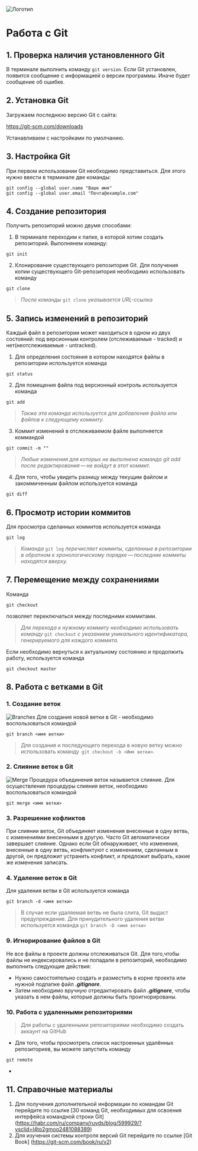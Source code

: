 ![Логотип](Git_icon.svg.png)
# **Работа с Git**
## **1. Проверка наличия установленного Git**
В терминале выполнить команду `git version`.
Если  Git установлен, появится сообщение с информацией о версии программы. Иначе будет сообщение об ошибке.
## **2. Установка Git**
Загружаем последнюю версию Git с сайта:

https://git-scm.com/downloads

Устанавливаем с настройками по умолчанию.
## **3. Настройка Git**
При первом использовании Git необходимо представиться. Для этого нужно ввести в терминале две команды: 
```
git config --global user.name "Ваше имя"
git config --global user.email "Почта@example.com" 
```
## **4. Создание репозитория**
Получить репозиторий можно двумя способами:
1. В терминале переходим к папке, в которой хотим создать репозиторий. Выполнянем команду:
```
git init
```

2. Клонирование существующего репозитория Git.
Для получения копии существующего Git-репозитория необходимо использовать команду 
```
git clone
```
>*После команды* `git clone` *указывается URL-ссылка*
## **5. Запись изменений в репозиторий**
Каждый файл в репозитории может находиться в одном из двух состояний: под версионным контролем (отслеживаемые - tracked) и нет(неотслеживаемые - untracked).
1. Для определения состояния в котором находятся файлы в репозитории используется команда
```
git status
```
2. Для помещения файла под версионный контроль используется команда 
```
git add
```
>*Также эта команда используется для добавления файла или файлов к следующему коммиту.*

3. Коммит изменений в отслеживаемом файле выполняется коммандой
```
git commit -m ""
```
>*Любые изменения  для которых  не выполнена команда git add после редактирования — не войдут в этот коммит.*

4. Для того, чтобы увидеть разницу между текущим файлом и закоммиченным файлом используется команда
```
git diff
```
## **6. Просмотр истории коммитов**
Для просмотра сделанных коммитов используется команда
```
git log
```
>*Команда* `git log` *перечисляет коммиты, сделанные в репозитории в обратном к хронологическому порядке — последние коммиты находятся вверху.*
## **7. Перемещение между сохранениями**
Команда 
```
git checkout
```
позволяет переключаться между последними коммитами.

>*Для перехода к нужному коммиту необходимо использовать команду* `git checkout` *с указанием уникального идентификатора, генерируемого для каждого коммита.*

Если необходимо вернуться к актуальному состоянию и продолжить работу, используется команда
```
git checkout master
```
## **8. Работа с ветками в Git** 
### 1. Создание веток
![Branches](git_branches.png)
Для создания новой ветки в Git - необходимо воспользоваться командой 
```
git branch <имя ветки>
```
> Для создания и последующего перехода в новую ветку 
можно использовать команду` git checkout -b <Имя ветки>`.

### 2. Слияние веток в Git
![Merge](th.jpg)
Процедура объединения веток называется слияние. Для осуществления процедуры слияния веток, необходимо воспользоваться командой
```
git merge <имя ветки>
```

### 3. Разрешение кофликтов

При слиянии веток, Git объединяет изменения внесенные в одну ветвь, с изменениями внесенными в другую. Часто Git автоматически завершает слияние. Однако если Git обнаруживает, что изменения, внесенные в одну ветвь, конфликтуют с изменением, сделанным в другой, он предложит устранить конфликт, и предложит выбрать, какие же изменения записать.

### 4. Удаление веток в Git

Для удаления ветви в Git используется команда
```
git branch -d <имя ветки>
```
> В случае если удаляемая ветвь не была слита, Git выдаст предупреждение.
Для принудительного удаления ветви используется команда
`git branch -D <имя ветки>`

### **9. Игнорирование файлов в Git**
Не все файлы в проекте должны отслеживаться Git. Для того,чтобы файлы не индексировались и не попадали в репозиторий, необходимо выполнить следующие действия:

* Нужно самостоятельно создать и разместить в корне проекта или нужной подпапке файл ***.gitignore***.
* Затем необходимо вручную отредактировать файл ***.gitignore***, чтобы указать в нем файлы, которые должны быть проигнорированы.

### **10. Работа с удаленными репозиториями** 
>Для работы с удаленными репозиториями необходимо создать аккаунт на GitHub
* Для того, чтобы просмотреть список настроенных удалённых репозиториев, вы можете запустить команду 
```
git remote
```
* 

## **11. Справочные материалы**
1. Для получения дополнительной информации по командам Git перейдите по ссылке [30 команд Git, необходимых для освоения интерфейса командной строки Git] (https://habr.com/ru/company/ruvds/blog/599929/?ysclid=l4to2gmoo2481088389)
2. Для изучения системы контроля версий Git перейдите по ссылке [Git Book] (https://git-scm.com/book/ru/v2)
